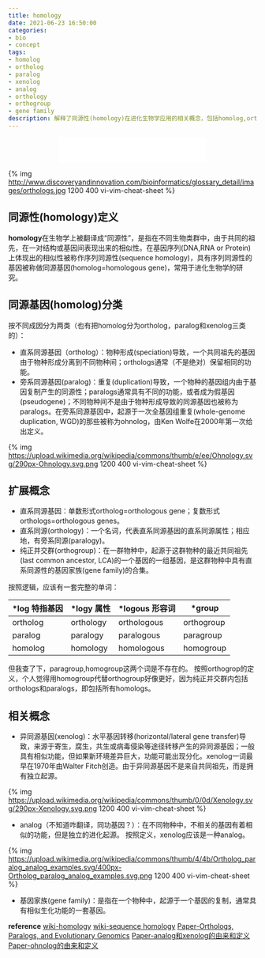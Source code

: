```yaml
---
title: homology
date: 2021-06-23 16:50:00
categories: 
- bio
- concept
tags: 
- homolog
- ortholog
- paralog
- xenolog
- analog
- orthology
- orthogroup
- gene family
description: 解释了同源性(homology)在进化生物学应用的相关概念，包括homolog,ortholog,paralog,xenolog,analog,orthology,orthogroup,gene family。
---
```



<div align="middle"><iframe frameborder="no" border="0" marginwidth="0" marginheight="0" width=298 height=52 src="//music.163.com/outchain/player?type=2&id=3986241&auto=1&height=32"></iframe></div>


{% img http://www.discoveryandinnovation.com/bioinformatics/glossary_detail/images/orthologs.jpg 1200 400 vi-vim-cheat-sheet %}

## 同源性(homology)定义
**homology**在生物学上被翻译成“同源性”，是指在不同生物类群中，由于共同的祖先，在一对结构或基因间表现出来的相似性。在基因序列(DNA,RNA or Protein)上体现出的相似性被称作序列同源性(sequence homology)，具有序列同源性的基因被称做同源基因(homolog=homologous gene)，常用于进化生物学的研究。

## 同源基因(homolog)分类
按不同成因分为两类（也有把homolog分为ortholog，paralog和xenolog三类的）：
- 直系同源基因（ortholog）：物种形成(speciation)导致，一个共同祖先的基因由于物种形成分离到不同物种间；orthologs通常（不是绝对）保留相同的功能。
- 旁系同源基因(paralog)：重复(duplication)导致，一个物种的基因组内由于基因复制产生的同源性；paralogs通常具有不同的功能，或者成为假基因(pseudogene)；不同物种间不是由于物种形成导致的同源基因也被称为paralogs。在旁系同源基因中，起源于一次全基因组重复(whole-genome duplication, WGD)的那些被称为ohnolog，由Ken Wolfe在2000年第一次给出定义。

{% img https://upload.wikimedia.org/wikipedia/commons/thumb/e/ee/Ohnology.svg/290px-Ohnology.svg.png 1200 400 vi-vim-cheat-sheet %}


## 扩展概念
- 直系同源基因：单数形式ortholog=orthologous gene；复数形式orthologs=orthologous genes。
- 直系同源(orthology)：一个名词，代表直系同源基因的直系同源属性；相应地，有旁系同源(paralogy)。
- 纯正并交群(orthogroup)：在一群物种中，起源于这群物种的最近共同祖先(last common ancestor, LCA)的一个基因的一组基因，是这群物种中具有直系同源性的基因家族(gene family)的合集。

按照逻辑，应该有一套完整的单词：

|\*log 特指基因|\*logy 属性|\*logous 形容词|\*group|
|---|---|---|---|
|ortholog|orthology|orthologous|orthogroup|
|paralog|paralogy|paralogous|paragroup|
|homolog|homology|homologous|homogroup|

但我查了下，paragroup,homogroup这两个词是不存在的。
按照orthogrop的定义，个人觉得用homogroup代替orthogroup好像更好，因为纯正并交群内包括orthologs和paralogs，即包括所有homologs。

## 相关概念
- 异同源基因(xenolog)：水平基因转移(horizontal/lateral gene transfer)导致，来源于寄生，腐生，共生或病毒侵染等途径转移产生的异同源基因；一般具有相似功能，但如果新环境差异巨大，功能可能出现分化。xenolog一词最早在1970年由Walter Fitch创造。由于异同源基因不是来自共同祖先，而是拥有独立起源。

{% img https://upload.wikimedia.org/wikipedia/commons/thumb/0/0d/Xenology.svg/290px-Xenology.svg.png 1200 400 vi-vim-cheat-sheet %}

- analog（不知道咋翻译，同功基因？）：在不同物种中，不相关的基因有着相似的功能，但是独立的进化起源。
按照定义，xenolog应该是一种analog。

{% img https://upload.wikimedia.org/wikipedia/commons/thumb/4/4b/Ortholog_paralog_analog_examples.svg/400px-Ortholog_paralog_analog_examples.svg.png 1200 400 vi-vim-cheat-sheet %}

- 基因家族(gene family)：是指在一个物种中，起源于一个基因的复制，通常具有相似生化功能的一套基因。

**reference**
[wiki-homology](https://en.wikipedia.org/wiki/Homology_(biology))
[wiki-sequence homology](https://en.wikipedia.org/wiki/Sequence_homology#Homoeology)
[Paper-Orthologs, Paralogs, and Evolutionary Genomics](https://www.annualreviews.org/doi/abs/10.1146/annurev.genet.39.073003.114725)
[Paper-analog和xenolog的由来和定义](https://academic.oup.com/sysbio/article-abstract/19/2/99/1655771?redirectedFrom=fulltext)
[Paper-ohnolog的由来和定义](https://www.nature.com/articles/ng0500_3)